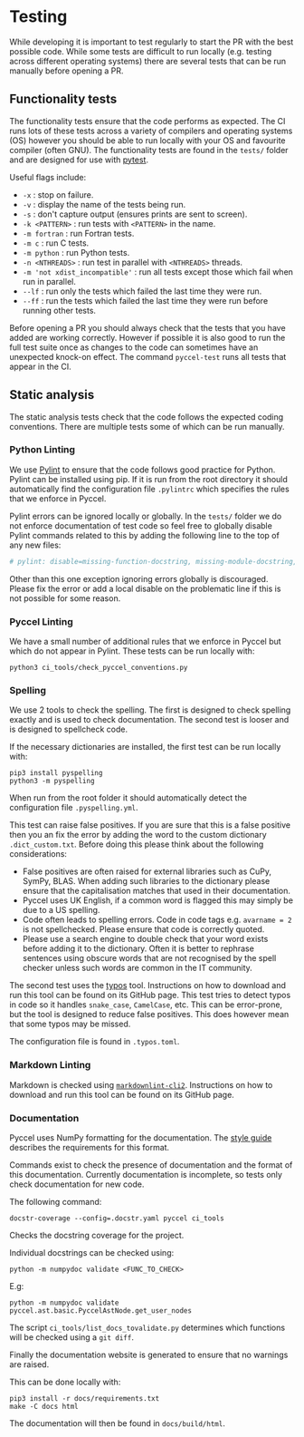 # Testing

While developing it is important to test regularly to start the PR with the best possible code. While some tests are difficult to run locally (e.g. testing across different operating systems) there are several tests that can be run manually before opening a PR.

## Functionality tests

The functionality tests ensure that the code performs as expected. The CI runs lots of these tests across a variety of compilers and operating systems (OS) however you should be able to run locally with your OS and favourite compiler (often GNU). The functionality tests are found in the `tests/` folder and are designed for use with [pytest](https://docs.pytest.org/en/stable/).

Useful flags include:

- `-x` : stop on failure.
- `-v` : display the name of the tests being run.
- `-s` : don't capture output (ensures prints are sent to screen).
- `-k <PATTERN>` : run tests with `<PATTERN>` in the name.
- `-m fortran` : run Fortran tests.
- `-m c` : run C tests.
- `-m python` : run Python tests.
- `-n <NTHREADS>` : run test in parallel with `<NTHREADS>` threads.
- `-m 'not xdist_incompatible'` : run all tests except those which fail when run in parallel.
- `--lf` : run only the tests which failed the last time they were run.
- `--ff` : run the tests which failed the last time they were run before running other tests.

Before opening a PR you should always check that the tests that you have added are working correctly. However if possible it is also good to run the full test suite once as changes to the code can sometimes have an unexpected knock-on effect. The command `pyccel-test` runs all tests that appear in the CI.

## Static analysis

The static analysis tests check that the code follows the expected coding conventions. There are multiple tests some of which can be run manually.

### Python Linting

We use [Pylint](https://docs.pylint.org/run.html) to ensure that the code follows good practice for Python. Pylint can be installed using pip. If it is run from the root directory it should automatically find the configuration file `.pylintrc` which specifies the rules that we enforce in Pyccel.

Pylint errors can be ignored locally or globally. In the `tests/` folder we do not enforce documentation of test code so feel free to globally disable Pylint commands related to this by adding the following line to the top of any new files:

```python
# pylint: disable=missing-function-docstring, missing-module-docstring, missing-class-docstring
```

Other than this one exception ignoring errors globally is discouraged. Please fix the error or add a local disable on the problematic line if this is not possible for some reason.

### Pyccel Linting

We have a small number of additional rules that we enforce in Pyccel but which do not appear in Pylint. These tests can be run locally with:

```
python3 ci_tools/check_pyccel_conventions.py
```

### Spelling

We use 2 tools to check the spelling. The first is designed to check spelling exactly and is used to check documentation. The second test is looser and is designed to spellcheck code.

If the necessary dictionaries are installed, the first test can be run locally with:

```
pip3 install pyspelling
python3 -m pyspelling
```

When run from the root folder it should automatically detect the configuration file `.pyspelling.yml`.

This test can raise false positives. If you are sure that this is a false positive then you an fix the error by adding the word to the custom dictionary `.dict_custom.txt`. Before doing this please think about the following considerations:

- False positives are often raised for external libraries such as CuPy, SymPy, BLAS. When adding such libraries to the dictionary please ensure that the capitalisation matches that used in their documentation.
- Pyccel uses UK English, if a common word is flagged this may simply be due to a US spelling.
- Code often leads to spelling errors. Code in code tags e.g. `avarname = 2` is not spellchecked. Please ensure that code is correctly quoted.
- Please use a search engine to double check that your word exists before adding it to the dictionary. Often it is better to rephrase sentences using obscure words that are not recognised by the spell checker unless such words are common in the IT community.

The second test uses the [typos](https://github.com/crate-ci/typos) tool. Instructions on how to download and run this tool can be found on its GitHub page.
This test tries to detect typos in code so it handles `snake_case`, `CamelCase`, etc. This can be error-prone, but the tool is designed to reduce false positives. This does however mean that some typos may be missed.

The configuration file is found in `.typos.toml`.

### Markdown Linting

Markdown is checked using [`markdownlint-cli2`](https://github.com/DavidAnson/markdownlint-cli2). Instructions on how to download and run this tool can be found on its GitHub page.

### Documentation

Pyccel uses NumPy formatting for the documentation. The [style guide](https://numpydoc.readthedocs.io/en/latest/format.html) describes the requirements for this format.

Commands exist to check the presence of documentation and the format of this documentation.
Currently documentation is incomplete, so tests only check documentation for new code.

The following command:

```
docstr-coverage --config=.docstr.yaml pyccel ci_tools
```

Checks the docstring coverage for the project.

Individual docstrings can be checked using:

```
python -m numpydoc validate <FUNC_TO_CHECK>
```

E.g:

```
python -m numpydoc validate pyccel.ast.basic.PyccelAstNode.get_user_nodes
```

The script `ci_tools/list_docs_tovalidate.py` determines which functions will be checked using a `git diff`.

Finally the documentation website is generated to ensure that no warnings are raised.

This can be done locally with:

```
pip3 install -r docs/requirements.txt
make -C docs html
```

The documentation will then be found in `docs/build/html`.
